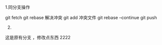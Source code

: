 1.同分支操作

git fetch
git rebase
解决冲突
git add 冲突文件
git rebase –continue
git push


2.

这是原有分支 ，修改点东西 2222


